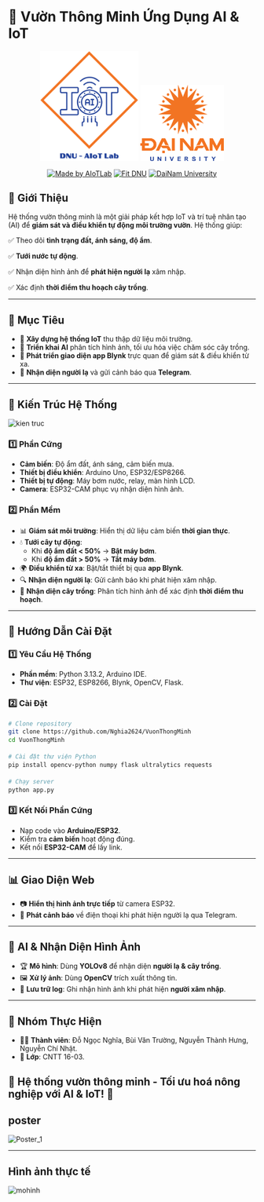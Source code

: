 # 🌱 Vườn Thông Minh Ứng Dụng AI & IoT

<div align="center">

<p align="center">
  <img src="https://github.com/Nghia2624/VuonThongMinh/blob/main/LogoAIoTLab.png" alt="DaiNam University Logo" width="200"/>
  <img src="https://github.com/Nghia2624/VuonThongMinh/blob/main/logoDaiNam.png" alt="AIoTLab Logo" width="170"/>
</p>

[![Made by AIoTLab](https://img.shields.io/badge/Made%20by%20AIoTLab-blue?style=for-the-badge)](https://www.facebook.com/DNUAIoTLab)
[![Fit DNU](https://img.shields.io/badge/Fit%20DNU-green?style=for-the-badge)](https://fitdnu.net/)
[![DaiNam University](https://img.shields.io/badge/DaiNam%20University-red?style=for-the-badge)](https://dainam.edu.vn)

</div>

## 📌 Giới Thiệu
Hệ thống vườn thông minh là một giải pháp kết hợp IoT và trí tuệ nhân tạo (AI) để **giám sát và điều khiển tự động môi trường vườn**. Hệ thống giúp:

✅ Theo dõi **tình trạng đất, ánh sáng, độ ẩm**.

✅ **Tưới nước tự động**.

✅ Nhận diện hình ảnh để **phát hiện người lạ** xâm nhập.

✅ Xác định **thời điểm thu hoạch cây trồng**.

---
## 🎯 Mục Tiêu
- 📡 **Xây dựng hệ thống IoT** thu thập dữ liệu môi trường.
- 🧠 **Triển khai AI** phân tích hình ảnh, tối ưu hóa việc chăm sóc cây trồng.
- 📱 **Phát triển giao diện app Blynk** trực quan để giám sát & điều khiển từ xa.
- 🚨 **Nhận diện người lạ** và gửi cảnh báo qua **Telegram**.

---
## 🏢 Kiến Trúc Hệ Thống

![kien truc](https://github.com/user-attachments/assets/3c3dcae7-0aba-4c88-bf5d-16d26853a0b4)

### 1️⃣ Phần Cứng
- **Cảm biến**: Độ ẩm đất, ánh sáng, cảm biến mưa.
- **Thiết bị điều khiển**: Arduino Uno, ESP32/ESP8266.
- **Thiết bị tự động**: Máy bơm nước, relay, màn hình LCD.
- **Camera**: ESP32-CAM phục vụ nhận diện hình ảnh.

### 2️⃣ Phần Mềm
- 📊 **Giám sát môi trường**: Hiển thị dữ liệu cảm biến **thời gian thực**.
- 💧 **Tưới cây tự động**:
  - Khi **độ ẩm đất < 50%** → **Bật máy bơm**.
  - Khi **độ ẩm đất > 50%** → **Tắt máy bơm**.
- 🌍 **Điều khiển từ xa**: Bật/tắt thiết bị qua **app Blynk**.
- 🔍 **Nhận diện người lạ**: Gửi cảnh báo khi phát hiện xâm nhập.
- 🌿 **Nhận diện cây trồng**: Phân tích hình ảnh để xác định **thời điểm thu hoạch**.

---
## 🚀 Hướng Dẫn Cài Đặt

### 1️⃣ Yêu Cầu Hệ Thống
- **Phần mềm**: Python 3.13.2, Arduino IDE.
- **Thư viện**: ESP32, ESP8266, Blynk, OpenCV, Flask.

### 2️⃣ Cài Đặt
```bash
# Clone repository
git clone https://github.com/Nghia2624/VuonThongMinh
cd VuonThongMinh

# Cài đặt thư viện Python
pip install opencv-python numpy flask ultralytics requests

# Chạy server
python app.py
```

### 3️⃣ Kết Nối Phần Cứng
- Nạp code vào **Arduino/ESP32**.
- Kiểm tra **cảm biến** hoạt động đúng.
- Kết nối **ESP32-CAM** để lấy link.

---
## 📊 Giao Diện Web
- 📷 **Hiển thị hình ảnh trực tiếp** từ camera ESP32.
- 🔔 **Phát cảnh báo** về điện thoại khi phát hiện người lạ qua Telegram.

---
## 🤖 AI & Nhận Diện Hình Ảnh
- 🏆 **Mô hình**: Dùng **YOLOv8** để nhận diện **người lạ & cây trồng**.
- 🖼️ **Xử lý ảnh**: Dùng **OpenCV** trích xuất thông tin.
- 📜 **Lưu trữ log**: Ghi nhận hình ảnh khi phát hiện **người xâm nhập**.

---
## 📝 Nhóm Thực Hiện
- 👨‍💻 **Thành viên**: Đỗ Ngọc Nghĩa, Bùi Văn Trường, Nguyễn Thành Hưng, Nguyễn Chí Nhật.
- 🏫 **Lớp**: CNTT 16-03.

🚀 **Hệ thống vườn thông minh - Tối ưu hoá nông nghiệp với AI & IoT!** 🌾
---
## poster 

![Poster_1](https://github.com/user-attachments/assets/1edd0bd9-55fc-478b-9b44-60f52c1ba8ba)

---
## Hình ảnh thực tế 

![mohinh](https://github.com/user-attachments/assets/2b13e464-cbc9-4e0c-93fa-93888907f599)



